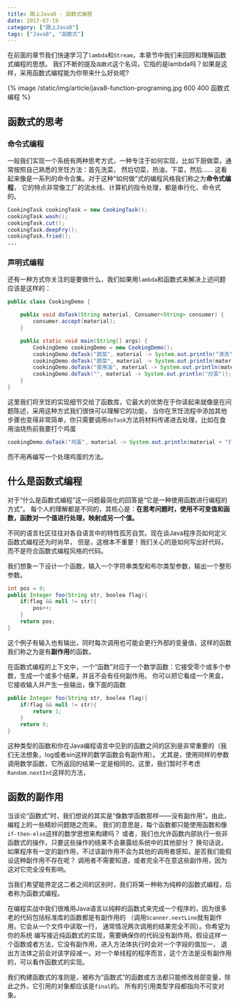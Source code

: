 ```yaml
---
title: 跟上Java8 - 函数式编程
date: 2017-07-19
category: ["跟上Java8"]
tags: ["Java8", "函数式"]
---
```


在前面的章节我们快速学习了`lambda`和`Stream`，本章节中我们来回顾和理解函数式编程的思想。
我们不断的提及`函数式`这个名词，它指的是lambda吗？如果是这样，采用函数式编程能为你带来什么好处呢?

<!-- more -->

{% image /static/img/article/java8-function-programing.jpg 600 400 函数式编程 %}

## 函数式的思考

### 命令式编程

一般我们实现一个系统有两种思考方式，一种专注于如何实现，比如下厨做菜，通常按照自己熟悉的烹饪方法：首先洗菜，
然后切菜，热油，下菜，然后…… 这看起来像是一系列的命令合集。对于这种"如何做"式的编程风格我们称之为**命令式编程**，
它的特点非常像工厂的流水线、计算机的指令处理，都是串行化、命令式的。

```java
CookingTask cookingTask = new CookingTask();
cookingTask.wash();
cookingTask.cut();
cookingTask.deepFry();
cookingTask.fried();
...
```

### 声明式编程

还有一种方式你关注的是要做什么，我们如果用`lambda`和函数式来解决上述问题应该是这样的：

```java
public class CookingDemo {

    public void doTask(String material, Consumer<String> consumer) {
        consumer.accept(material);
    }

    public static void main(String[] args) {
        CookingDemo cookingDemo = new CookingDemo();
        cookingDemo.doTask("蔬菜", material -> System.out.println("清洗" + material));
        cookingDemo.doTask("蔬菜", material -> System.out.println(material + "切片"));
        cookingDemo.doTask("食用油", material -> System.out.println(material + "烧热"));
        cookingDemo.doTask("", material -> System.out.println("炒菜"));
    }
}
```

这里我们将烹饪的实现细节交给了函数库，它最大的优势在于你读起来就像是在问题陈述，采用这种方式我们很快可以理解它的功能，
当你在烹饪流程中添加其他步骤也变得非常简单，你只需要调用`doTask`方法将材料传递进去处理，比如在食用油烧热前我要打个鸡蛋

```java
cookingDemo.doTask("鸡蛋", material -> System.out.println(material + "打碎搅拌均匀"));
```

而不用再编写一个处理鸡蛋的方法。

## 什么是函数式编程

对于“什么是函数式编程”这一问题最简化的回答是“它是一种使用函数进行编程的方式”。
每个人的理解都是不同的，其核心是：**在思考问题时，使用不可变值和函数，函数对一个值进行处理，映射成另一个值。**

不同的语言社区往往对各自语言中的特性孤芳自赏。现在谈Java程序员如何定义函数式编程还为时尚早，
但是，这根本不重要！我们关心的是如何写出好代码，而不是符合函数式编程风格的代码。

我们想象一下设计一个函数，输入一个字符串类型和布尔类型参数，输出一个整形参数。

```java
int pos = 0;
public Integer foo(String str, boolea flag){
    if(flag && null != str){
        pos++;
    }
    return pos;
}
```

这个例子有输入也有输出，同时每次调用也可能会更行外部的变量值，这样的函数我们称之为是有**副作用**的函数。

在函数式编程的上下文中，一个“函数”对应于一个数学函数：它接受零个或多个参数，生成一个或多个结果，并且不会有任何副作用。
你可以把它看成一个黑盒，它接收输入并产生一些输出，像下面的函数

```java
public Integer foo(String str, boolea flag){
    if(flag && null != str){
        return 1;
    }
    return 0;
}
```

这种类型的函数和你在Java编程语言中见到的函数之间的区别是非常重要的（我们无法想象，log或者sin这样的数学函数会有副作用）。
尤其是，使用同样的参数调用数学函数，它所返回的结果一定是相同的。这里，我们暂时不考虑`Random.nextInt`这样的方法，

## 函数的副作用

当谈论“函数式”时，我们想说的其实是“像数学函数那样——没有副作用”。由此，编程上的一些精妙问题随之而来。
我们的意思是，每个函数都只能使用函数和像`if-then-else`这样的数学思想来构建吗？
或者，我们也允许函数内部执行一些非函数式的操作，只要这些操作的结果不会暴露给系统中的其他部分？
换句话说，如果程序有一定的副作用，不过该副作用不会为其他的调用者感知，是否我们能假设这种副作用不存在呢？
调用者不需要知道，或者完全不在意这些副作用，因为这对它完全没有影响。

当我们希望能界定这二者之间的区别时，我们将第一种称为纯粹的函数式编程，后者称为函数式编程。

在编程实战中我们很难用Java语言以纯粹的函数式来完成一个程序的，因为很多老的代码包括标准库的函数都是有副作用的
（调用`Scanner.nextLine`就有副作用，它会从一个文件中读取一行， 通常情况两次调用的结果完全不同）。你希望为你的系统
编写接近纯函数式的实现，需要确保你的代码没有副作用。假设这样一个函数或者方法，它没有副作用，进入方法体执行时会对一个字段的值加一，
退出方法体之前会对该字段减一。对一个单线程的程序而言，这个方法是没有副作用的，可以看作函数式的实现。

我们构建函数式的准则是，被称为“函数式”的函数或方法都只能修改局部变量，除此之外，它引用的对象都应该是`final`的。
所有的引用类型字段都指向不可变对象。